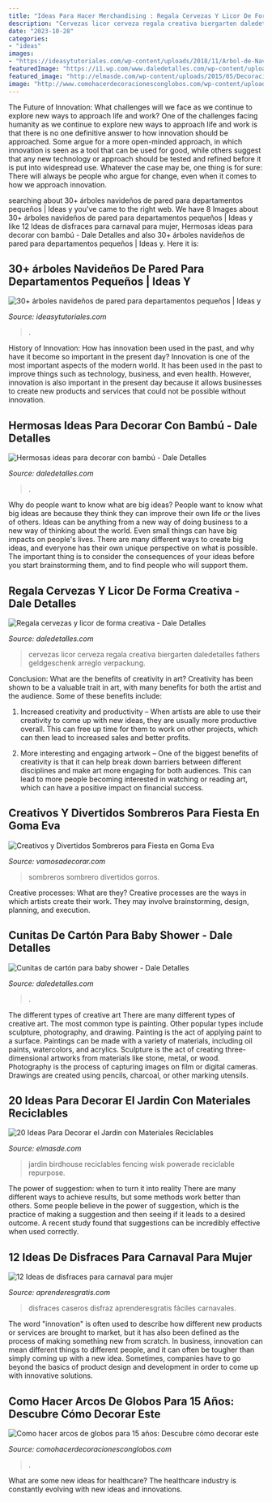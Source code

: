 ```yaml
---
title: "Ideas Para Hacer Merchandising : Regala Cervezas Y Licor De Forma Creativa"
description: "Cervezas licor cerveza regala creativa biergarten daledetalles fathers geldgeschenk arreglo verpackung"
date: "2023-10-28"
categories:
- "ideas"
images:
- "https://ideasytutoriales.com/wp-content/uploads/2018/11/Arbol-de-Navidad-para-Pared-09.jpg"
featuredImage: "https://i1.wp.com/www.daledetalles.com/wp-content/uploads/2017/03/cunitas-de-carton-para-baby-shower3.jpg"
featured_image: "http://elmasde.com/wp-content/uploads/2015/05/Decoraciones-Para-el-Jardin-con-Materiales-Reciclable-11.jpg"
image: "http://www.comohacerdecoracionesconglobos.com/wp-content/uploads/2016/09/como-hacer-arcos-de-globos-para-15-años-4.jpg"
---
```



The Future of Innovation: What challenges will we face as we continue to explore new ways to approach life and work?
One of the challenges facing humanity as we continue to explore new ways to approach life and work is that there is no one definitive answer to how innovation should be approached. Some argue for a more open-minded approach, in which innovation is seen as a tool that can be used for good, while others suggest that any new technology or approach should be tested and refined before it is put into widespread use. Whatever the case may be, one thing is for sure: There will always be people who argue for change, even when it comes to how we approach innovation.

	

		
searching about 30+ árboles navideños de pared para departamentos pequeños | Ideas y you've came to the right web. We have 8 Images about 30+ árboles navideños de pared para departamentos pequeños | Ideas y like 12 Ideas de disfraces para carnaval para mujer, Hermosas ideas para decorar con bambú - Dale Detalles and also 30+ árboles navideños de pared para departamentos pequeños | Ideas y. Here it is:
		
    
## 30+ árboles Navideños De Pared Para Departamentos Pequeños | Ideas Y

<img loading=lazy src="https://ideasytutoriales.com/wp-content/uploads/2018/11/Arbol-de-Navidad-para-Pared-09.jpg" onerror="this.onerror=null;this.src='https://tse2.mm.bing.net/th?id=OIP.CRhI8CU9oSxAcWaNfZOP7gHaJ4&amp;pid=15.1';" alt="30+ árboles navideños de pared para departamentos pequeños | Ideas y">

_Source: ideasytutoriales.com_

>. 

	

History of Innovation: How has innovation been used in the past, and why have it become so important in the present day?
Innovation is one of the most important aspects of the modern world. It has been used in the past to improve things such as technology, business, and even health. However, innovation is also important in the present day because it allows businesses to create new products and services that could not be possible without innovation.

    
## Hermosas Ideas Para Decorar Con Bambú - Dale Detalles

<img loading=lazy src="https://i0.wp.com/www.daledetalles.com/wp-content/uploads/2017/01/decoracion-con-bambu15.jpg" onerror="this.onerror=null;this.src='https://tse4.mm.bing.net/th?id=OIP.Ay4QLLPSBho1ZcDe23CiOgHaJ4&amp;pid=15.1';" alt="Hermosas ideas para decorar con bambú - Dale Detalles">

_Source: daledetalles.com_

>. 

	

Why do people want to know what are big ideas?
People want to know what big ideas are because they think they can improve their own life or the lives of others. Ideas can be anything from a new way of doing business to a new way of thinking about the world. Even small things can have big impacts on people's lives. There are many different ways to create big ideas, and everyone has their own unique perspective on what is possible. The important thing is to consider the consequences of your ideas before you start brainstorming them, and to find people who will support them.

    
## Regala Cervezas Y Licor De Forma Creativa - Dale Detalles

<img loading=lazy src="https://i0.wp.com/www.daledetalles.com/wp-content/uploads/2017/05/regala-cervezas-y-licor-de-forma-creativa11.jpg?resize=564%2C752" onerror="this.onerror=null;this.src='https://tse2.mm.bing.net/th?id=OIP.cQPI-4DAZJw5xwcqliN6VQHaJ4&amp;pid=15.1';" alt="Regala cervezas y licor de forma creativa - Dale Detalles">

_Source: daledetalles.com_

>cervezas licor cerveza regala creativa biergarten daledetalles fathers geldgeschenk arreglo verpackung. 

	

Conclusion: What are the benefits of creativity in art?
Creativity has been shown to be a valuable trait in art, with many benefits for both the artist and the audience. Some of these benefits include:
1. Increased creativity and productivity – When artists are able to use their creativity to come up with new ideas, they are usually more productive overall. This can free up time for them to work on other projects, which can then lead to increased sales and better profits.

2. More interesting and engaging artwork – One of the biggest benefits of creativity is that it can help break down barriers between different disciplines and make art more engaging for both audiences. This can lead to more people becoming interested in watching or reading art, which can have a positive impact on financial success.


    
## Creativos Y Divertidos Sombreros Para Fiesta En Goma Eva

<img loading=lazy src="https://vamosadecorar.com/wp-content/uploads/2017/08/sombreros-foami-9.jpg" onerror="this.onerror=null;this.src='https://tse1.mm.bing.net/th?id=OIP.jmq4lLpoFG-vfxWsgeibSAAAAA&amp;pid=15.1';" alt="Creativos y Divertidos Sombreros para Fiesta en Goma Eva">

_Source: vamosadecorar.com_

>sombreros sombrero divertidos gorros. 

	

Creative processes: What are they?
Creative processes are the ways in which artists create their work. They may involve brainstorming, design, planning, and execution.

    
## Cunitas De Cartón Para Baby Shower - Dale Detalles

<img loading=lazy src="https://i1.wp.com/www.daledetalles.com/wp-content/uploads/2017/03/cunitas-de-carton-para-baby-shower3.jpg" onerror="this.onerror=null;this.src='https://tse3.mm.bing.net/th?id=OIP.EcA4sjjGrZNaYdl6t8tUnwHaJ4&amp;pid=15.1';" alt="Cunitas de cartón para baby shower - Dale Detalles">

_Source: daledetalles.com_

>. 

	

The different types of creative art
There are many different types of creative art. The most common type is painting. Other popular types include sculpture, photography, and drawing.
Painting is the act of applying paint to a surface. Paintings can be made with a variety of materials, including oil paints, watercolors, and acrylics. Sculpture is the act of creating three-dimensional artworks from materials like stone, metal, or wood. Photography is the process of capturing images on film or digital cameras. Drawings are created using pencils, charcoal, or other marking utensils.

    
## 20 Ideas Para Decorar El Jardin Con Materiales Reciclables

<img loading=lazy src="http://elmasde.com/wp-content/uploads/2015/05/Decoraciones-Para-el-Jardin-con-Materiales-Reciclable-11.jpg" onerror="this.onerror=null;this.src='https://tse4.mm.bing.net/th?id=OIP.mvgJv9b4cVeoL0Or4fGifwHaJ4&amp;pid=15.1';" alt="20 Ideas Para Decorar el Jardin con Materiales Reciclables">

_Source: elmasde.com_

>jardin birdhouse reciclables fencing wisk powerade reciclable repurpose. 

	

The power of suggestion: when to turn it into reality
There are many different ways to achieve results, but some methods work better than others. Some people believe in the power of suggestion, which is the practice of making a suggestion and then seeing if it leads to a desired outcome. A recent study found that suggestions can be incredibly effective when used correctly.

    
## 12 Ideas De Disfraces Para Carnaval Para Mujer

<img loading=lazy src="https://www.aprenderesgratis.com/wp-content/uploads/2019/02/disfraz-marge-simpson-633x1024.jpg" onerror="this.onerror=null;this.src='https://tse1.mm.bing.net/th?id=OIP.ciTErrH2K1GSHKJnZAeP3gHaL-&amp;pid=15.1';" alt="12 Ideas de disfraces para carnaval para mujer">

_Source: aprenderesgratis.com_

>disfraces caseros disfraz aprenderesgratis fáciles carnavales. 

	

The word "innovation" is often used to describe how different new products or services are brought to market, but it has also been defined as the process of making something new from scratch. In business, innovation can mean different things to different people, and it can often be tougher than simply coming up with a new idea. Sometimes, companies have to go beyond the basics of product design and development in order to come up with innovative solutions.

    
## Como Hacer Arcos De Globos Para 15 Años: Descubre Cómo Decorar Este

<img loading=lazy src="http://www.comohacerdecoracionesconglobos.com/wp-content/uploads/2016/09/como-hacer-arcos-de-globos-para-15-años-4.jpg" onerror="this.onerror=null;this.src='https://tse1.mm.bing.net/th?id=OIP.w_LyVZw_Q9KLx-CgBmd7ZgHaI2&amp;pid=15.1';" alt="Como hacer arcos de globos para 15 años: Descubre cómo decorar este">

_Source: comohacerdecoracionesconglobos.com_

>. 

	

What are some new ideas for healthcare?
The healthcare industry is constantly evolving with new ideas and innovations.

